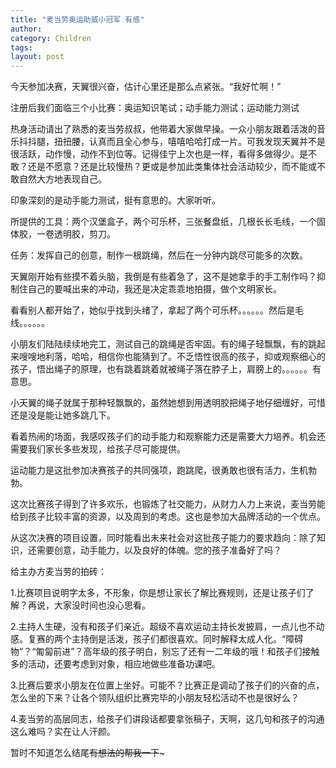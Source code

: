 ```yaml
---
title: "麦当劳奥运助威小冠军 有感"
author:
category: Children
tags: 
layout: post
---
```

今天参加决赛，天翼很兴奋，估计心里还是那么点紧张。“我好忙啊！”

注册后我们面临三个小比赛：奥运知识笔试；动手能力测试；运动能力测试

热身活动请出了熟悉的麦当劳叔叔，他带着大家做早操。一众小朋友跟着活泼的音乐抖抖腿，扭扭腰，认真而且全心参与，嘻嘻哈哈打成一片。可我发现天翼并不是很活跃，动作慢，动作不到位等。记得佳宁上次也是一样，看得多做得少。是不敢？还是不愿意？还是比较慢热？更或是参加此类集体社会活动较少，而不能或不敢自然大方地表现自己。

印象深刻的是动手能力测试，挺有意思的。大家听听。

所提供的工具：两个汉堡盒子，两个可乐杯，三张餐盘纸，几根长长毛线，一个固体胶，一卷透明胶，剪刀。

任务：发挥自己的创意，制作一根跳绳，然后在一分钟内跳尽可能多的次数。

天翼刚开始有些摸不着头脑，我倒是有些着急了，这不是她拿手的手工制作吗？抑制住自己的要喊出来的冲动，我还是决定乖乖地拍摄，做个文明家长。

看看别人都开始了，她似乎找到头绪了，拿起了两个可乐杯。。。。。。然后是毛线。。。。。。

小朋友们陆陆续续地完工，测试自己的跳绳是否牢固。有的绳子轻飘飘，有的跳起来嗖嗖地利落，哈哈，相信你也能猜到了。不乏悟性很高的孩子，抑或观察细心的孩子，悟出绳子的原理，也有跳着跳着就被绳子落在脖子上，肩膀上的。。。。。。有意思。

小天翼的绳子就属于那种轻飘飘的，虽然她想到用透明胶把绳子地仔细缠好，可惜还是没是能让她多跳几下。

看着热闹的场面，我感叹孩子们的动手能力和观察能力还是需要大力培养。机会还需要我们家长多些发现，给孩子尽可能提供。

运动能力是这批参加决赛孩子的共同强项，跑跳爬，很勇敢也很有活力，生机勃勃。

这次比赛孩子得到了许多欢乐，也锻炼了社交能力，从财力人力上来说，麦当劳能给到孩子比较丰富的资源，以及周到的考虑。这也是参加大品牌活动的一个优点。

从这次决赛的项目设置，同时能看出未来社会对这批孩子能力的要求趋向：除了知识，还需要创意，动手能力，以及良好的体魄。您的孩子准备好了吗？

给主办方麦当劳的拍砖：

1.比赛项目说明字太多，不形象，你是想让家长了解比赛规则，还是让孩子们了解？再说，大家没时间也没心思看。

2.主持人生硬，没有和孩子们亲近。超级不喜欢运动主持长发披肩，一点儿也不动感。复赛的两个主持倒是活泼，孩子们都很喜欢。同时解释太成人化。“障碍物”？“匍匐前进”？高年级的孩子明白，别忘了还有一二年级的哦！和孩子们接触多的活动，还要考虑到对象，相应地做些准备功课吧。

3.比赛后要求小朋友在位置上坐好。可能不？比赛正是调动了孩子们的兴奋的点，怎么坐的下来？让各个领队组织比赛完毕的小朋友轻松活动不也是很好么？

4.麦当劳的高层同志，给孩子们讲段话都要拿张稿子，天啊，这几句和孩子的沟通这么难吗？实在让人汗颜。

暂时不知道怎么结尾~~有想法的帮我一下~~~

